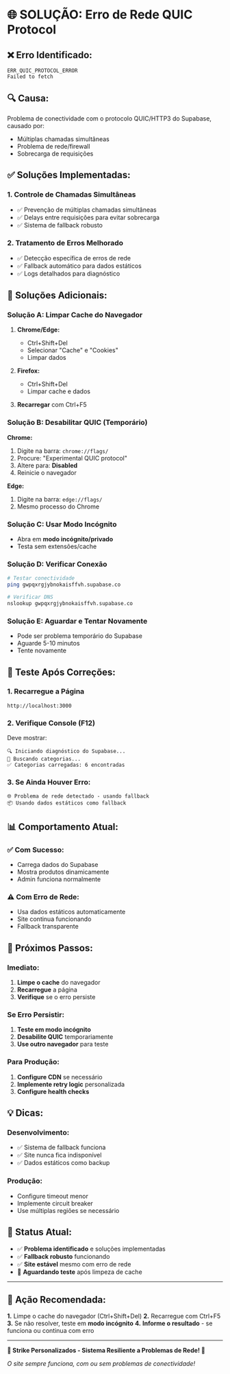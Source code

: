 # 🌐 SOLUÇÃO: Erro de Rede QUIC Protocol

## ❌ **Erro Identificado:**
```
ERR_QUIC_PROTOCOL_ERROR
Failed to fetch
```

## 🔍 **Causa:**
Problema de conectividade com o protocolo QUIC/HTTP3 do Supabase, causado por:
- Múltiplas chamadas simultâneas
- Problema de rede/firewall
- Sobrecarga de requisições

## ✅ **Soluções Implementadas:**

### **1. Controle de Chamadas Simultâneas**
- ✅ Prevenção de múltiplas chamadas simultâneas
- ✅ Delays entre requisições para evitar sobrecarga
- ✅ Sistema de fallback robusto

### **2. Tratamento de Erros Melhorado**
- ✅ Detecção específica de erros de rede
- ✅ Fallback automático para dados estáticos
- ✅ Logs detalhados para diagnóstico

## 🚀 **Soluções Adicionais:**

### **Solução A: Limpar Cache do Navegador**
1. **Chrome/Edge:** 
   - Ctrl+Shift+Del
   - Selecionar "Cache" e "Cookies"
   - Limpar dados

2. **Firefox:**
   - Ctrl+Shift+Del
   - Limpar cache e dados

3. **Recarregar** com Ctrl+F5

### **Solução B: Desabilitar QUIC (Temporário)**
**Chrome:**
1. Digite na barra: `chrome://flags/`
2. Procure: "Experimental QUIC protocol"
3. Altere para: **Disabled**
4. Reinicie o navegador

**Edge:**
1. Digite na barra: `edge://flags/`
2. Mesmo processo do Chrome

### **Solução C: Usar Modo Incógnito**
- Abra em **modo incógnito/privado**
- Testa sem extensões/cache

### **Solução D: Verificar Conexão**
```bash
# Testar conectividade
ping gwpqxrgjybnokaisffvh.supabase.co

# Verificar DNS
nslookup gwpqxrgjybnokaisffvh.supabase.co
```

### **Solução E: Aguardar e Tentar Novamente**
- Pode ser problema temporário do Supabase
- Aguarde 5-10 minutos
- Tente novamente

## 🔧 **Teste Após Correções:**

### **1. Recarregue a Página**
```
http://localhost:3000
```

### **2. Verifique Console (F12)**
Deve mostrar:
```
🔍 Iniciando diagnóstico do Supabase...
📂 Buscando categorias...
✅ Categorias carregadas: 6 encontradas
```

### **3. Se Ainda Houver Erro:**
```
🌐 Problema de rede detectado - usando fallback
📦 Usando dados estáticos como fallback
```

## 📊 **Comportamento Atual:**

### **✅ Com Sucesso:**
- Carrega dados do Supabase
- Mostra produtos dinamicamente
- Admin funciona normalmente

### **⚠️ Com Erro de Rede:**
- Usa dados estáticos automaticamente
- Site continua funcionando
- Fallback transparente

## 🎯 **Próximos Passos:**

### **Imediato:**
1. **Limpe o cache** do navegador
2. **Recarregue** a página
3. **Verifique** se o erro persiste

### **Se Erro Persistir:**
1. **Teste em modo incógnito**
2. **Desabilite QUIC** temporariamente
3. **Use outro navegador** para teste

### **Para Produção:**
1. **Configure CDN** se necessário
2. **Implemente retry logic** personalizada
3. **Configure health checks**

## 💡 **Dicas:**

### **Desenvolvimento:**
- ✅ Sistema de fallback funciona
- ✅ Site nunca fica indisponível
- ✅ Dados estáticos como backup

### **Produção:**
- Configure timeout menor
- Implemente circuit breaker
- Use múltiplas regiões se necessário

## 🔄 **Status Atual:**
- ✅ **Problema identificado** e soluções implementadas
- ✅ **Fallback robusto** funcionando
- ✅ **Site estável** mesmo com erro de rede
- 🔄 **Aguardando teste** após limpeza de cache

---

## 🚀 **Ação Recomendada:**

**1.** Limpe o cache do navegador (Ctrl+Shift+Del)
**2.** Recarregue com Ctrl+F5
**3.** Se não resolver, teste em **modo incógnito**
**4.** **Informe o resultado** - se funciona ou continua com erro

---

**🎨 Strike Personalizados - Sistema Resiliente a Problemas de Rede! 🎨**

*O site sempre funciona, com ou sem problemas de conectividade!* 